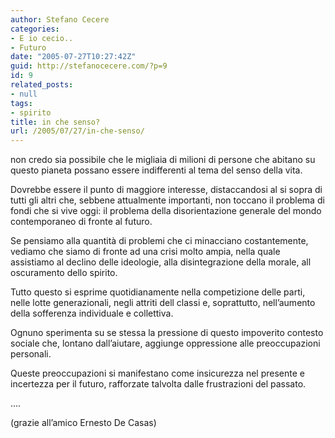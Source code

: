 ```yaml
---
author: Stefano Cecere
categories:
- E io cecio..
- Futuro
date: "2005-07-27T10:27:42Z"
guid: http://stefanocecere.com/?p=9
id: 9
related_posts:
- null
tags:
- spirito
title: in che senso?
url: /2005/07/27/in-che-senso/
---
```


non credo sia possibile che le migliaia di milioni di persone che abitano su questo pianeta possano essere indifferenti al tema del senso della vita.
  
Dovrebbe essere il punto di maggiore interesse, distaccandosi al si sopra di tutti gli altri che, sebbene attualmente importanti, non toccano il problema di fondi che si vive oggi: il problema della disorientazione generale del mondo contemporaneo di fronte al futuro.

Se pensiamo alla quantit&#xe0; di problemi che ci minacciano costantemente, vediamo che siamo di fronte ad una crisi molto ampia, nella quale assistiamo al declino delle ideologie, alla disintegrazione della morale, all oscuramento dello spirito.

Tutto questo si esprime quotidianamente nella competizione delle parti, nelle lotte generazionali, negli attriti dell classi e, soprattutto, nell&#8217;aumento della sofferenza individuale e collettiva.

Ognuno sperimenta su se stessa la pressione di questo impoverito contesto sociale che, lontano dall&#8217;aiutare, aggiunge oppressione alle preoccupazioni personali.

Queste preoccupazioni si manifestano come insicurezza nel presente e incertezza per il futuro, rafforzate talvolta dalle frustrazioni del passato.

&#8230;.

(grazie all&#8217;amico Ernesto De Casas)